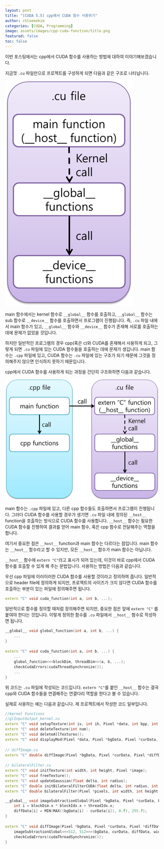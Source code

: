 ```yaml
---
layout: post
title: "[CUDA 5.5] cpp에서 CUDA 함수 사용하기"
author: chloeeekim
categories: [CUDA, Programming]
image: assets/images/cpp-cuda-function/title.png
featured: false
toc: false
---
```


이번 포스팅에서는 cpp에서 CUDA 함수를 사용하는 방법에 대하여 이야기해보겠습니다.

지금껏 `.cu` 파일만으로 프로젝트를 구성하게 되면 다음과 같은 구조로 나타납니다.

<img src="/assets/images/cpp-cuda-function/1.png" alt=".cu file project example" class="post-img">

main 함수에서는 kernel 함수로 `__global__` 함수를 호출하고, `__global__` 함수는 sub 함수로 `__device__` 함수를 호출하면서 프로그램이 진행됩니다. 즉, `.cu` 파일 내에서 main 함수가 있고, `__global__` 함수와 `__device__` 함수가 존재해 서로를 호출하는 데에 문제가 없었을 것입니다.

하지만 일반적인 프로그램의 경우 cpp(혹은 c)와 CUDA를 혼재해서 사용하게 되고, 그렇게 되면 `.cu` 파일에 있는 CUDA 함수들을 호출하는 데에 문제가 생깁니다. main 함수는 `.cpp` 파일에 있고, CUDA 함수는 `.cu` 파일에 있는 구조가 되기 때문에 그것을 정의해주지 않으면 인식하지 못하기 때문입니다.

cpp에서 CUDA 함수를 사용하게 되는 과정을 간단히 구조화하면 다음과 같습니다.

<img src="/assets/images/cpp-cuda-function/2.png" alt=".cpp and .cu file project example" class="post-img">

main 함수는 `.cpp` 파일에 있고, 다른 cpp 함수들도 호출하면서 프로그램이 진행됩니다. 그러다 CUDA 함수를 사용할 경우가 생기면 `.cu` 파일 내에 정의된 `__host__` function을 호출하는 방식으로 CUDA 함수를 사용합니다. `__host__` 함수는 필요한 CUDA 함수를 진행하여 결과를 얻어 main 함수, 혹은 cpp 함수로 전달해주는 역할을 합니다.

여기서 중요한 점은 `__host__` function과 main 함수는 다르다는 점입니다. main 함수는 `__host__` 함수라고 할 수 있지만, 모든 `__host__` 함수가 main 함수는 아닙니다.

`__host__` 함수에 `extern "C"`라고 표시가 되어 있는데, 이것이 바로 cpp에서 CUDA 함수를 호출할 수 있게 해 주는 문법입니다. 사용하는 방법은 다음과 같습니다.

우선 cpp 파일에 이러이러한 CUDA 함수를 사용할 것이라고 정의하여 줍니다. 일반적으로 header file에 정의하게 되지만, 프로젝트의 사이즈가 크지 않다면 CUDA 함수를 호출하는 부분이 있는 파일에 정의해주면 됩니다.

```cpp
extern "C" void cuda_function(int a, int b, ...);
```

일반적으로 함수를 정의할 때처럼 정의해주면 되지만, 중요한 점은 앞에 `extern "C"` 를 붙여야 한다는 것입니다. 이렇게 정의한 함수를 `.cu` 파일에서 `__host__` 함수로 작성하면 됩니다.

```cpp
__global__ void global_function(int a, int b, ...) {
    ...
}

extern "C" void cuda_function(int a, int b, ...) {
    ...
    global_function<<<blockDim, threadDim>>(a, b, ...);
    checkCudaErrors(cudaThreadSynchronize());
    ...
}
```

위 코드는 `.cu` 파일에 작성되는 코드입니다. `extern "C"`를 붙인 `__host__` 함수는 결국 cpp와 CUDA 함수들을 연결해주는 연결다리 역할을 한다고 볼 수 있습니다.

실제로 사용하는 예는 다음과 같습니다. 제 프로젝트에서 작성한 코드 일부입니다.

```cpp
//kernel Functions
//glInputOutput_kernel.cu
extern "C" void setupTexture(int iv, int ih, Pixel *data, int bpp, int num);
extern "C" void deleteTexture(int num);
extern "C" void deleteAllTextures();
extern "C" void displayMod(Pixel *data, Pixel *bgData, Pixel *curData, Pixel *diffData, int v, int h, enum showBoxMode mode);

// diffImage.cu
extern "C" double diffImage(Pixel *bgData, Pixel *curData, Pixel *diffData, unsigned int width, unsigned int height, unsigned int size);

// bilateralFilter.cu
extern "C" void initTexture(int width, int height, Pixel *image);
extern "C" void freeTexture();
extern "C" void updateGaussian(float delta, int radius);
extern "C" double initBilateralFilterCUDA(float delta, int radius, int width, int height, Pixel *pixels);
extern "C" double bilateralFilter(Pixel *pixels, int width, int height, float e_d, int radius, int iterations);
```

```cpp
__global__ void imageSubtractionGlobal(Pixel *bgData, Pixel *curData, Pixel *diffData, int x) {
    int i = blockDim.x * blockIdx.x + threadIdx.x;
    diffData[i] = MIN(MAX((bgData[i] - curData[i]), 0.f), 255.f);
}

extern "C" void diffImage(Pixel *bgData, Pixel *curData, Pixel *diffData, unsigned int width, unsigned int height, unsigned int size) {
    imageSubtractionGlobal<<<512, 512>>>(bgData, curData, diffData, width);
    checkCudaErrors(cudaThreadSynchronize());
}
```
